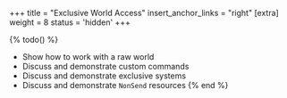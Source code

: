 +++
title = "Exclusive World Access"
insert_anchor_links = "right"
[extra]
weight = 8
status = 'hidden'
+++

{% todo() %}

* Show how to work with a raw world
* Discuss and demonstrate custom commands
* Discuss and demonstrate exclusive systems
* Discuss and demonstrate `NonSend` resources
{% end %}
